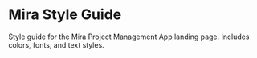# Mira Style Guide

Style guide for the Mira Project Management App landing page. Includes colors, fonts, and text styles. 
